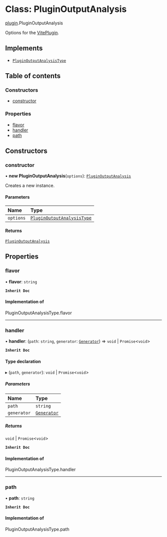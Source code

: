 # Class: PluginOutputAnalysis

[plugin](../modules/plugin.md).PluginOutputAnalysis

Options for the [VitePlugin](../modules/plugin.md#viteplugin).

## Implements

- [`PluginOutputAnalysisType`](../modules/types.md#pluginoutputanalysistype)

## Table of contents

### Constructors

- [constructor](plugin.PluginOutputAnalysis.md#constructor)

### Properties

- [flavor](plugin.PluginOutputAnalysis.md#flavor)
- [handler](plugin.PluginOutputAnalysis.md#handler)
- [path](plugin.PluginOutputAnalysis.md#path)

## Constructors

### constructor

• **new PluginOutputAnalysis**(`options`): [`PluginOutputAnalysis`](plugin.PluginOutputAnalysis.md)

Creates a new instance.

#### Parameters

| Name | Type |
| :------ | :------ |
| `options` | [`PluginOutputAnalysisType`](../modules/types.md#pluginoutputanalysistype) |

#### Returns

[`PluginOutputAnalysis`](plugin.PluginOutputAnalysis.md)

## Properties

### flavor

• **flavor**: `string`

**`Inherit Doc`**

#### Implementation of

PluginOutputAnalysisType.flavor

___

### handler

• **handler**: (`path`: `string`, `generator`: [`Generator`](index.Generator.md)) => `void` \| `Promise`\<`void`\>

**`Inherit Doc`**

#### Type declaration

▸ (`path`, `generator`): `void` \| `Promise`\<`void`\>

##### Parameters

| Name | Type |
| :------ | :------ |
| `path` | `string` |
| `generator` | [`Generator`](index.Generator.md) |

##### Returns

`void` \| `Promise`\<`void`\>

**`Inherit Doc`**

#### Implementation of

PluginOutputAnalysisType.handler

___

### path

• **path**: `string`

**`Inherit Doc`**

#### Implementation of

PluginOutputAnalysisType.path
